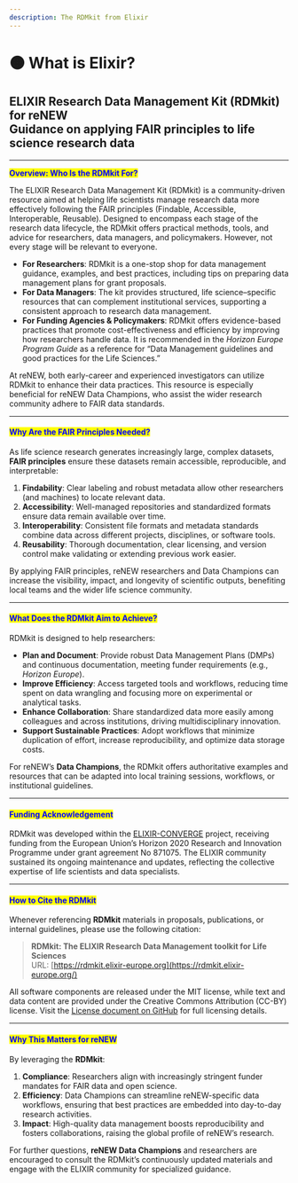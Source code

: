 ```yaml
---
description: The RDMkit from Elixir
---
```


# 🟠 What is Elixir?

&#x9;			&#x9;

**ELIXIR Research Data Management Kit (RDMkit) for reNEW**\
**Guidance on applying FAIR principles to life science research data**
----------------------------------------------------------------------

***

<mark style="color:blue;">**Overview: Who Is the RDMkit For?**</mark>

The ELIXIR Research Data Management Kit (RDMkit) is a community-driven resource aimed at helping life scientists manage research data more effectively following the FAIR principles (Findable, Accessible, Interoperable, Reusable). Designed to encompass each stage of the research data lifecycle, the RDMkit offers practical methods, tools, and advice for researchers, data managers, and policymakers. However, not every stage will be relevant to everyone.

* **For Researchers**: RDMkit is a one-stop shop for data management guidance, examples, and best practices, including tips on preparing data management plans for grant proposals.
* **For Data Managers**: The kit provides structured, life science–specific resources that can complement institutional services, supporting a consistent approach to research data management.
* **For Funding Agencies & Policymakers**: RDMkit offers evidence-based practices that promote cost-effectiveness and efficiency by improving how researchers handle data. It is recommended in the _Horizon Europe Program Guide_ as a reference for “Data Management guidelines and good practices for the Life Sciences.”

At reNEW, both early-career and experienced investigators can utilize RDMkit to enhance their data practices. This resource is especially beneficial for reNEW Data Champions, who assist the wider research community adhere to FAIR data standards.

***

#### <mark style="color:blue;">Why Are the FAIR Principles Needed?</mark>

As life science research generates increasingly large, complex datasets, **FAIR principles** ensure these datasets remain accessible, reproducible, and interpretable:

1. **Findability**: Clear labeling and robust metadata allow other researchers (and machines) to locate relevant data.
2. **Accessibility**: Well-managed repositories and standardized formats ensure data remain available over time.
3. **Interoperability**: Consistent file formats and metadata standards combine data across different projects, disciplines, or software tools.
4. **Reusability**: Thorough documentation, clear licensing, and version control make validating or extending previous work easier.

By applying FAIR principles, reNEW researchers and Data Champions can increase the visibility, impact, and longevity of scientific outputs, benefiting local teams and the wider life science community.

***

#### <mark style="color:blue;">What Does the RDMkit Aim to Achieve?</mark>

RDMkit is designed to help researchers:

* **Plan and Document**: Provide robust Data Management Plans (DMPs) and continuous documentation, meeting funder requirements (e.g., _Horizon Europe_).
* **Improve Efficiency**: Access targeted tools and workflows, reducing time spent on data wrangling and focusing more on experimental or analytical tasks.
* **Enhance Collaboration**: Share standardized data more easily among colleagues and across institutions, driving multidisciplinary innovation.
* **Support Sustainable Practices**: Adopt workflows that minimize duplication of effort, increase reproducibility, and optimize data storage costs.

For reNEW’s **Data Champions**, the RDMkit offers authoritative examples and resources that can be adapted into local training sessions, workflows, or institutional guidelines.

***

#### <mark style="color:blue;">Funding Acknowledgement</mark>

RDMkit was developed within the [ELIXIR-CONVERGE](https://elixir-europe.org/about-us/how-funded/eu-projects/elixir-converge) project, receiving funding from the European Union’s Horizon 2020 Research and Innovation Programme under grant agreement No 871075. The ELIXIR community sustained its ongoing maintenance and updates, reflecting the collective expertise of life scientists and data specialists.

***

#### <mark style="color:blue;">How to Cite the RDMkit</mark>

Whenever referencing **RDMkit** materials in proposals, publications, or internal guidelines, please use the following citation:

> **RDMkit: The ELIXIR Research Data Management toolkit for Life Sciences**\
> URL: [https://rdmkit.elixir-europe.org](https://rdmkit.elixir-europe.org/)

All software components are released under the MIT license, while text and data content are provided under the Creative Commons Attribution (CC-BY) license. Visit the [License document on GitHub](https://github.com/ELIXIR-Belgium/rdmkit) for full licensing details.

***

#### <mark style="color:blue;">Why This Matters for reNEW</mark>

By leveraging the **RDMkit**:

1. **Compliance**: Researchers align with increasingly stringent funder mandates for FAIR data and open science.
2. **Efficiency**: Data Champions can streamline reNEW-specific data workflows, ensuring that best practices are embedded into day-to-day research activities.
3. **Impact**: High-quality data management boosts reproducibility and fosters collaborations, raising the global profile of reNEW’s research.

For further questions, **reNEW Data Champions** and researchers are encouraged to consult the RDMkit’s continuously updated materials and engage with the ELIXIR community for specialized guidance.
